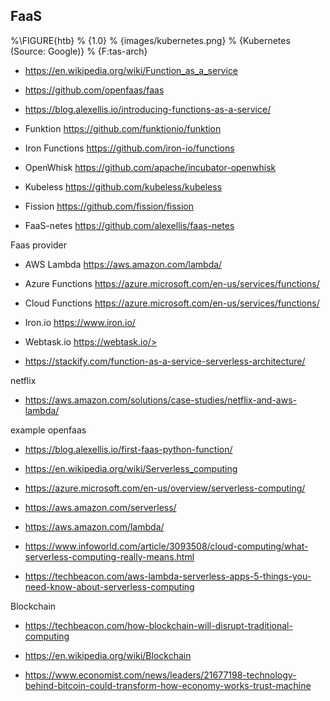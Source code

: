 ## FaaS 

%\FIGURE{htb} 
%    {1.0}
%    {images/kubernetes.png}
%    {Kubernetes (Source: Google)}
%    {F:tas-arch} 


* <https://en.wikipedia.org/wiki/Function_as_a_service>
* <https://github.com/openfaas/faas>
* <https://blog.alexellis.io/introducing-functions-as-a-service/>

* Funktion  <https://github.com/funktionio/funktion>
* Iron Functions <https://github.com/iron-io/functions>
* OpenWhisk <https://github.com/apache/incubator-openwhisk>
* Kubeless <https://github.com/kubeless/kubeless>
* Fission <https://github.com/fission/fission>
* FaaS-netes <https://github.com/alexellis/faas-netes>

Faas provider

* AWS Lambda <https://aws.amazon.com/lambda/>
* Azure Functions <https://azure.microsoft.com/en-us/services/functions/>
* Cloud Functions <https://azure.microsoft.com/en-us/services/functions/>
* Iron.io <https://www.iron.io/>
* Webtask.io https://webtask.io/>



* <https://stackify.com/function-as-a-service-serverless-architecture/>

netflix

* <https://aws.amazon.com/solutions/case-studies/netflix-and-aws-lambda/>


example openfaas
* <https://blog.alexellis.io/first-faas-python-function/>

* <https://en.wikipedia.org/wiki/Serverless_computing>


* <https://azure.microsoft.com/en-us/overview/serverless-computing/>
* <https://aws.amazon.com/serverless/>
* <https://aws.amazon.com/lambda/>
* <https://www.infoworld.com/article/3093508/cloud-computing/what-serverless-computing-really-means.html>

* <https://techbeacon.com/aws-lambda-serverless-apps-5-things-you-need-know-about-serverless-computing>


Blockchain

* <https://techbeacon.com/how-blockchain-will-disrupt-traditional-computing>

* <https://en.wikipedia.org/wiki/Blockchain>

* <https://www.economist.com/news/leaders/21677198-technology-behind-bitcoin-could-transform-how-economy-works-trust-machine>
